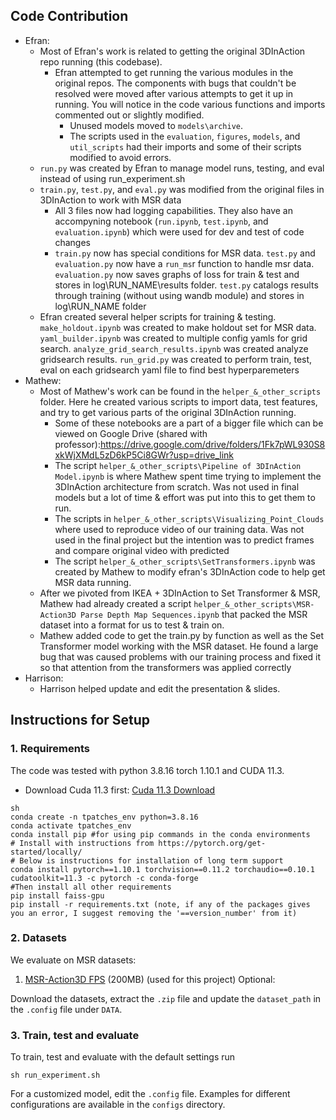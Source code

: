 ## Code Contribution
- Efran:
  - Most of Efran's work is related to getting the original 3DInAction repo running (this codebase). 
    - Efran attempted to get running the various modules in the original repos. The components with bugs that couldn't be resolved were moved after various attempts to get it up in running. You will notice in the code various functions and imports commented out or slightly modified.
      - Unused models moved to `models\archive`.
      - The scripts used in the `evaluation`, `figures`, `models`, and `util_scripts` had their imports and some of their scripts modified to avoid errors.
  - `run.py` was created by Efran to manage model runs, testing, and eval instead of using run_experiment.sh
  - `train.py`, `test.py`, and `eval.py` was modified from the original files in 3DInAction to work with MSR data
    - All 3 files now had logging capabilities. They also have an accompyning notebook (`run.ipynb`, `test.ipynb`, and `evaluation.ipynb`) which were used for dev and test of code changes
    - `train.py` now has special conditions for MSR data. `test.py` and `evaluation.py` now have a `run_ms`r function to handle msr data. `evaluation.py` now saves graphs of loss for train & test and stores in log\RUN_NAME\results folder. `test.py` catalogs results through training (without using wandb module) and stores in log\RUN_NAME folder
  - Efran created several helper scripts for training & testing. `make_holdout.ipynb` was created to make holdout set for MSR data. `yaml_builder.ipynb` was created to multiple config yamls for grid search. `analyze_grid_search_results.ipynb` was created analyze gridsearch results. `run_grid.py` was created to perform train, test, eval on each gridsearch yaml file to find best hyperparemeters
- Mathew:
  - Most of Mathew's work can be found in the `helper_&_other_scripts` folder. Here he created various scripts to import data, test features, and try to get various parts of the original 3DInAction running. 
    - Some of these notebooks are a part of a bigger file which can be viewed on Google Drive (shared with professor):https://drive.google.com/drive/folders/1Fk7pWL930S8xkWjXMdL5zD6kP5Ci8GWr?usp=drive_link
    - The script `helper_&_other_scripts\Pipeline of 3DInAction Model.ipynb` is where Mathew spent time trying to implement the 3DInAction architecture from scratch. Was not used in final models but a lot of time & effort was put into this to get them to run.
    - The scripts in `helper_&_other_scripts\Visualizing_Point_Clouds` where used to reproduce video of our training data. Was not used in the final project but the intention was to predict frames and compare original video with predicted
    - The script `helper_&_other_scripts\SetTransformers.ipynb` was created by Mathew to modify efran's 3DInAction code to help get MSR data running.
  - After we pivoted from IKEA + 3DInAction to Set Transformer & MSR, Mathew had already created a script `helper_&_other_scripts\MSR-Action3D Parse Depth Map Sequences.ipynb` that packed the MSR dataset into a format for us to test & train on.
  - Mathew added code to get the train.py by function as well as the Set Transformer model working with the MSR dataset. He found a large bug that was caused problems with our training process and fixed it so that attention from the transformers was applied correctly
- Harrison:
  - Harrison helped update and edit the presentation & slides.
  
## Instructions for Setup

### 1. Requirements
The code was tested with python 3.8.16 torch 1.10.1 and CUDA 11.3. 

- Download Cuda 11.3 first:  [Cuda 11.3 Download]([https://www.anu.edu.au/](https://developer.nvidia.com/cuda-11.3.0-download-archive)) 

```
sh
conda create -n tpatches_env python=3.8.16
conda activate tpatches_env
conda install pip #for using pip commands in the conda environments
# Install with instructions from https://pytorch.org/get-started/locally/
# Below is instructions for installation of long term support
conda install pytorch==1.10.1 torchvision==0.11.2 torchaudio==0.10.1 cudatoolkit=11.3 -c pytorch -c conda-forge
#Then install all other requirements
pip install faiss-gpu
pip install -r requirements.txt (note, if any of the packages gives you an error, I suggest removing the '==version_number' from it)
```


### 2. Datasets

We evaluate on MSR datasets:
1. [MSR-Action3D FPS](https://drive.google.com/file/d/1ffSQyjbaX32vRs26M9Hhw0nE2HMrUTSV/view?usp=share_link) (200MB) (used for this project)
Optional:

Download the datasets, extract the `.zip` file and update the `dataset_path` in the `.config` file under `DATA`.

### 3. Train, test and evaluate

To train, test and evaluate with the default settings run

```sh run_experiment.sh```

For a customized model, edit the `.config` file.
Examples for different configurations are available in the `configs` directory.


